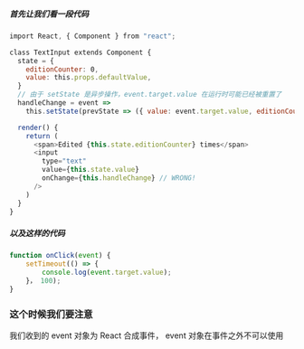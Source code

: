 ##### 首先让我们看一段代码   
```js    
import React, { Component } from "react";

class TextInput extends Component {
  state = {
    editionCounter: 0,
    value: this.props.defaultValue,
  }
  // 由于 setState 是异步操作，event.target.value 在运行时可能已经被重置了
  handleChange = event => 
    this.setState(prevState => ({ value: event.target.value, editionCounter: prevState.editionCounter + 1 }));

  render() {
    return (
      <span>Edited {this.state.editionCounter} times</span>
      <input
        type="text"
        value={this.state.value}
        onChange={this.handleChange} // WRONG!
      />
    )
  }
}
```   
##### 以及这样的代码   
```js   
function onClick(event) {
    setTimeout(() => {
        console.log(event.target.value);
    }， 100);
}
```   
### 这个时候我们要注意 
我们收到的 event 对象为 React 合成事件， event 对象在事件之外不可以使用   
